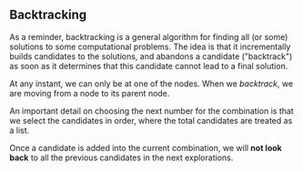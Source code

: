 ## Backtracking

As a reminder, backtracking is a general algorithm for finding all (or some) solutions to some computational problems. The idea is that it incrementally builds candidates to the solutions, and abandons a candidate ("backtrack") as soon as it determines that this candidate cannot lead to a final solution.

At any instant, we can only be at one of the nodes.
When we _backtrack_, we are moving from a node to its parent node.

An important detail on choosing the next number for the combination is that we select the candidates in order, where the total candidates are treated as a list.

Once a candidate is added into the current combination, we will
**not look back** to all the previous candidates in the next explorations.
